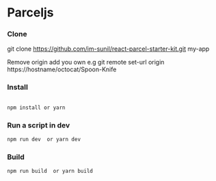 # Parceljs


### Clone 

git clone https://github.com/im-sunil/react-parcel-starter-kit.git  my-app

Remove origin add you own 
e.g git remote set-url origin https://hostname/octocat/Spoon-Knife

### Install

```sh 

npm install or yarn 
```

### Run a script in dev

```sh 
npm run dev  or yarn dev 
```

### Build

```
npm run build  or yarn build
```

